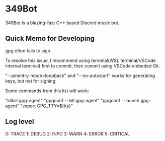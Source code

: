 # 349Bot
349Bot is a blazing-fast C++ based Discord music bot.

## Quick Memo for Developing
gpg often fails to sign.

To resolve this issue, I recommend using terminal(WSL terminal/VSCode internal terminal) first to commit, then commit using VSCode embeded Git.

"--pinentry-mode=loopback" and "--no-autostart" works for generating keys, but not for signing.

Some commands from this list will work:

"killall gpg-agent"
"gpgconf --kill gpg-agent"
"gpgconf --launch gpg-agent"
"export GPG_TTY=$(tty)"

## Log level
0: TRACE
1: DEBUG
2: INFO
3: WARN
4: ERROR
5: CRITICAL